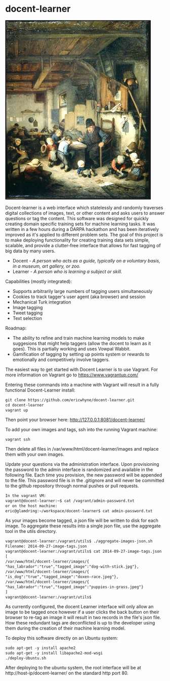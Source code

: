 docent-learner
==============
![schoolmaster](https://raw.githubusercontent.com/ericwhyne/docent-learner/master/static/AdriaenVanOstade-TheSchoolMaster.png)

Docent-learner is a web interface which statelessly and randomly traverses digital collections of images, text, or other content and asks users to answer questions or tag the content. This software was designed for quickly creating domain specific training sets for machine learning tasks. It was written in a few hours during a DARPA hackathon and has been iteratively improved as it's applied to different problem sets. The goal of this project is to make deploying functionality for creating training data sets simple, scalable, and provide a clutter-free interface that allows for fast tagging of big data by many users.

* Docent - _A person who acts as a guide, typically on a voluntary basis, in a museum, art gallery, or zoo._
* Learner - _A person who is learning a subject or skill._

Capabilities (mostly integrated):
- Supports arbitrarily large numbers of tagging users simultaneously
- Cookies to track tagger's user agent (aka browser) and session
- Mechanical Turk integration
- Image tagging
- Tweet tagging
- Text selection

Roadmap:
- The ability to refine and train machine learning models to make suggesions that might help taggers (allow the docent to learn as it goes). This is partially working and uses Vowpal Wabbit. 
- Gamification of tagging by setting up points system or rewards to emotionally and competitively involve taggers.

The easiest way to get started with Docent Learner is to use Vagrant. For more information on Vagrant go to https://www.vagrantup.com/

Entering these commands into a machine with Vagrant will result in a fully functional Docent-Learner install:
```
git clone https://github.com/ericwhyne/docent-learner.git
cd docent-learner
vagrant up
```
Then point your browser here: http://127.0.0.1:8081/docent-learner/

To add your own images and tags, ssh into the running Vagrant machine:
```
vagrant ssh
```
Then delete all files in /var/www/html/docent-learner/images and replace them with your own images.

Update your questions via the administration interface. Upon provisioning the password to the admin interface is randomized and available in the following file. Each time you provision, the new password will be appended to the file. This password file is in the .gitignore and will never be committed to the github repository through normal pushes or pull requests.
```
In the vagrant VM:
vagrant@docent-learner:~$ cat /vagrant/admin-password.txt
or on the host machine:
eric@glamdring:~/workspace/docent-learner$ cat admin-password.txt 
```

As your images become tagged, a json file will be written to disk for each image. To aggregate these results into a single json file, use the aggregate tool in the utils directory.
```
vagrant@docent-learner:/vagrant/utils$ ./aggregate-images-json.sh 
Filename: 2014-09-27-image-tags.json
vagrant@docent-learner:/vagrant/utils$ cat 2014-09-27-image-tags.json 
[
/var/www/html/docent-learner/images/{ "has_labrador":"true","tagged_image":"dog-with-stick.jpg"},
/var/www/html/docent-learner/images/{ "is_dog":"true","tagged_image":"doxen-race.jpeg"},
/var/www/html/docent-learner/images/{ "has_labrador":"true","tagged_image":"puppies-in-grass.jpeg"}
]
vagrant@docent-learner:/vagrant/utils$ 
```
As currently configured, the docent Learner interface will only allow an image to be tagged once however if a user clicks the back button on their browser to re-tag an image it will result in two records in the file's json file. How these redundant tags are deconflicted is up to the developer using them during the creation of their machine learning model.

To deploy this software directly on an Ubuntu system:
```
sudo apt-get -y install apache2
sudo apt-get -y install libapache2-mod-wsgi
./deploy-Ubuntu.sh
```
After deploying to the ubuntu system, the root interface will be at http://host-ip/docent-learner/ on the standard http port 80.

